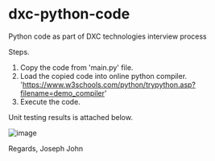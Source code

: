 # dxc-python-code
Python code as part of DXC technologies interview process

Steps.

1. Copy the code from 'main.py' file.
2. Load the copied code into online python compiler. 'https://www.w3schools.com/python/trypython.asp?filename=demo_compiler'
3. Execute the code.

Unit testing results is attached below.

![image](https://user-images.githubusercontent.com/54770517/151926898-19761484-6df8-4ced-8374-756f14b6e5ad.png)



Regards,
Joseph John

